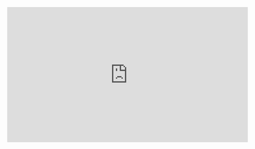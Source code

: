 

<iframe width="560" height="315" src="https://www.youtube.com/embed/_EczGbhIXrE" frameborder="0" allow="autoplay; encrypted-media" allowfullscreen></iframe>
